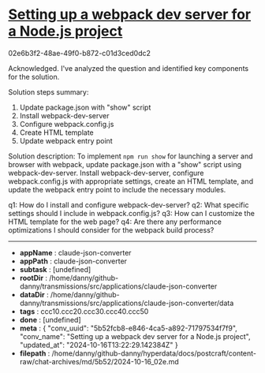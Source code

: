 # [Setting up a webpack dev server for a Node.js project](https://claude.ai/chat/5b52fcb8-e846-4ca5-a892-71797534f7f9)

02e6b3f2-48ae-49f0-b872-c01d3ced0dc2

 Acknowledged. I've analyzed the question and identified key components for the solution.

Solution steps summary:
1. Update package.json with "show" script
2. Install webpack-dev-server
3. Configure webpack.config.js
4. Create HTML template
5. Update webpack entry point

Solution description:
To implement `npm run show` for launching a server and browser with webpack, update package.json with a "show" script using webpack-dev-server. Install webpack-dev-server, configure webpack.config.js with appropriate settings, create an HTML template, and update the webpack entry point to include the necessary modules.

q1: How do I install and configure webpack-dev-server?
q2: What specific settings should I include in webpack.config.js?
q3: How can I customize the HTML template for the web page?
q4: Are there any performance optimizations I should consider for the webpack build process?

---

* **appName** : claude-json-converter
* **appPath** : claude-json-converter
* **subtask** : [undefined]
* **rootDir** : /home/danny/github-danny/transmissions/src/applications/claude-json-converter
* **dataDir** : /home/danny/github-danny/transmissions/src/applications/claude-json-converter/data
* **tags** : ccc10.ccc20.ccc30.ccc40.ccc50
* **done** : [undefined]
* **meta** : {
  "conv_uuid": "5b52fcb8-e846-4ca5-a892-71797534f7f9",
  "conv_name": "Setting up a webpack dev server for a Node.js project",
  "updated_at": "2024-10-16T13:22:29.142384Z"
}
* **filepath** : /home/danny/github-danny/hyperdata/docs/postcraft/content-raw/chat-archives/md/5b52/2024-10-16_02e.md